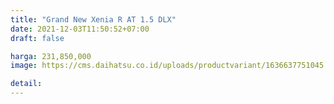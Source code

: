 ```yaml
---
title: "Grand New Xenia R AT 1.5 DLX"
date: 2021-12-03T11:50:52+07:00
draft: false

harga: 231,850,000
image: https://cms.daihatsu.co.id/uploads/productvariant/1636637751045.png

detail: 
---
```


